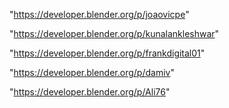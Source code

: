 "https://developer.blender.org/p/joaovicpe"

"https://developer.blender.org/p/kunalankleshwar"

"https://developer.blender.org/p/frankdigital01"

"https://developer.blender.org/p/damiv"

"https://developer.blender.org/p/Ali76"

